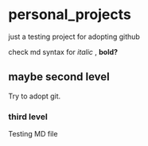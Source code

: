 # personal_projects
just a testing project for adopting github

check md syntax for *italic* , **bold?**

## maybe second level 
Try to adopt git.

### third level 

Testing MD file

